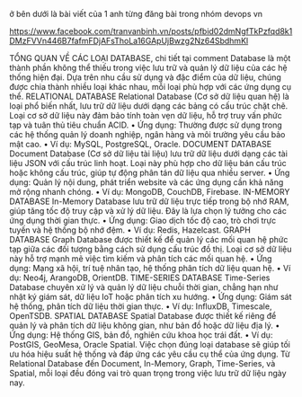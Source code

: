 ở bên dưới là bài viết của 1 anh từng đăng bài trong nhóm devops vn


https://www.facebook.com/tranvanbinh.vn/posts/pfbid02dmNgfTkPzfqd8k1DMzFVVn446B7fafmFDjAFsThoLa16GApUjBwzg2Nz64SbdhmKl

TỔNG QUAN VỀ CÁC LOẠI DATABASE, chi tiết tại comment
Database là một thành phần không thể thiếu trong việc lưu trữ và quản lý dữ liệu của các hệ thống hiện đại. Dựa trên nhu cầu sử dụng và đặc điểm của dữ liệu, chúng được chia thành nhiều loại khác nhau, mỗi loại phù hợp với các ứng dụng cụ thể.
RELATIONAL DATABASE
Relational Database (Cơ sở dữ liệu quan hệ) là loại phổ biến nhất, lưu trữ dữ liệu dưới dạng các bảng có cấu trúc chặt chẽ. Loại cơ sở dữ liệu này đảm bảo tính toàn vẹn dữ liệu, hỗ trợ truy vấn phức tạp và tuân thủ tiêu chuẩn ACID.
• Ứng dụng: Thường được sử dụng trong các hệ thống quản lý doanh nghiệp, ngân hàng và môi trường yêu cầu bảo mật cao.
• Ví dụ: MySQL, PostgreSQL, Oracle.
DOCUMENT DATABASE
Document Database (Cơ sở dữ liệu tài liệu) lưu trữ dữ liệu dưới dạng các tài liệu JSON với cấu trúc linh hoạt. Loại này phù hợp cho dữ liệu bán cấu trúc hoặc không cấu trúc, giúp tự động phân tán dữ liệu qua nhiều server.
• Ứng dụng: Quản lý nội dung, phát triển website và các ứng dụng cần khả năng mở rộng nhanh chóng.
• Ví dụ: MongoDB, CouchDB, Firebase.
IN-MEMORY DATABASE
In-Memory Database lưu trữ dữ liệu trực tiếp trong bộ nhớ RAM, giúp tăng tốc độ truy cập và xử lý dữ liệu. Đây là lựa chọn lý tưởng cho các ứng dụng thời gian thực.
• Ứng dụng: Giao dịch tốc độ cao, trò chơi trực tuyến và hệ thống bộ nhớ đệm.
• Ví dụ: Redis, Hazelcast.
GRAPH DATABASE
Graph Database được thiết kế để quản lý các mối quan hệ phức tạp giữa các đối tượng bằng cách sử dụng cấu trúc đồ thị. Loại cơ sở dữ liệu này hỗ trợ mạnh mẽ việc tìm kiếm và phân tích các mối quan hệ.
• Ứng dụng: Mạng xã hội, trí tuệ nhân tạo, hệ thống phân tích dữ liệu quan hệ.
• Ví dụ: Neo4j, ArangoDB, OrientDB.
TIME-SERIES DATABASE
Time-Series Database chuyên xử lý và quản lý dữ liệu chuỗi thời gian, chẳng hạn như nhật ký giám sát, dữ liệu IoT hoặc phân tích xu hướng.
• Ứng dụng: Giám sát hệ thống, phân tích dữ liệu thời gian thực.
• Ví dụ: InfluxDB, Timescale, OpenTSDB.
SPATIAL DATABASE
Spatial Database được thiết kế riêng để quản lý và phân tích dữ liệu không gian, như bản đồ hoặc dữ liệu địa lý.
• Ứng dụng: Hệ thống GIS, bản đồ, nghiên cứu khoa học trái đất.
• Ví dụ: PostGIS, GeoMesa, Oracle Spatial.
Việc chọn đúng loại database sẽ giúp tối ưu hóa hiệu suất hệ thống và đáp ứng các yêu cầu cụ thể của ứng dụng. Từ Relational Database đến Document, In-Memory, Graph, Time-Series, và Spatial, mỗi loại đều đóng vai trò quan trọng trong việc lưu trữ dữ liệu ngày nay.
